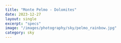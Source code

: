 ```yaml
---
title: "Monte Pelmo - Dolomites"
date: 2023-12-27
layout: single
excerpt: "specs"
image: "/images/photography/sky/pelmo_rainbow.jpg"
category: sky
---
```


